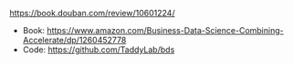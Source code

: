 https://book.douban.com/review/10601224/

- Book: https://www.amazon.com/Business-Data-Science-Combining-Accelerate/dp/1260452778
- Code: https://github.com/TaddyLab/bds
